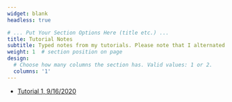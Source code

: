 ```yaml
---
widget: blank
headless: true

# ... Put Your Section Options Here (title etc.) ...
title: Tutorial Notes
subtitle: Typed notes from my tutorials. Please note that I alternated with the other TA every other week. If you find any errors, please feel free to contact me.
weight: 1  # section position on page
design:
  # Choose how many columns the section has. Valid values: 1 or 2.
  columns: '1'
---
```

- [Tutorial 1, 9/16/2020](https://github.com/Dknapik/website-academic/blob/master/content/Math254/TUT_SEP16.pdf)

